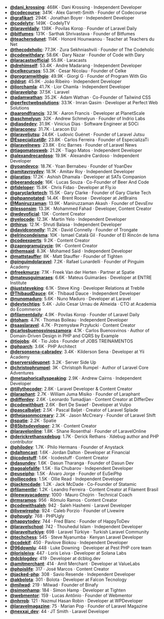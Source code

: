 - **[@dani_krossing](https://www.youtube.com/@dani_krossing)**: 468K ‧ Dani Krossing ‧ Independent Developer
- **[@codecourse](https://www.youtube.com/@codecourse)**: 341K ‧ Alex Garrett-Smith ‧ Founder of Codecourse
- **[@grafikart](https://www.youtube.com/@grafikart)**: 294K ‧ Jonathan Boyer ‧ Independent Developer
- **[@codelytv](https://www.youtube.com/@codelytv)**: 149K ‧ CodelyTV
- **[@laraveldaily](https://www.youtube.com/@laraveldaily)**: 138K ‧ Povilas Korop ‧ Founder of Laravel Daily
- **[@bitfumes](https://www.youtube.com/@bitfumes)**: 131K ‧ Sarthak Shrivastava ‧ Founder of Bitfumes
- **[@teachersdunet](https://www.youtube.com/@teachersdunet)**: 114K ‧ Honoré Hounwanou ‧ Teacher at Teachers du Net
- **[@thecodeholic](https://www.youtube.com/@thecodeholic)**: 77.3K ‧ Zura Sekhniashvili ‧ Founder of The Codeholic
- **[@codewithdary](https://www.youtube.com/@codewithdary)**: 58.6K ‧ Dary Nazar ‧ Founder of Code with Dary
- **[@laracastsofficial](https://www.youtube.com/@laracastsofficial)**: 55.8K ‧ Laracasts
- **[@drehimself](https://www.youtube.com/@drehimself)**: 53.4K ‧ Andre Madarang ‧ Independent Developer
- **[@celkecursos](https://www.youtube.com/@celkecursos)**: 53.3K ‧ Cesar Nicolau ‧ Founder of Celke
- **[@programwithgio](https://www.youtube.com/@programwithgio)**: 49.9K ‧ Giorgi G ‧ Founder of Program With Gio
- **[@jldrpt](https://www.youtube.com/@jldrpt)**: 45.9K ‧ João Ribeiro ‧ Independent Developer
- **[@liorchamla](https://www.youtube.com/@liorchamla)**: 41.7K ‧ Lior Chamla ‧ Independent Developer
- **[@laravelphp](https://www.youtube.com/@laravelphp)**: 37.5K ‧ Laravel
- **[@adamwathan](https://www.youtube.com/@adamwathan)**: 35.2K ‧ Adam Wathan ‧ Co-Founder of Tailwind CSS
- **[@perfectwebsolutions](https://www.youtube.com/@perfectwebsolutions)**: 33.1K ‧ Imran Qasim ‧ Developer at Perfect Web Solutions
- **[@aarondfrancis](https://www.youtube.com/@aarondfrancis)**: 32.1K ‧ Aaron Francis ‧ Developer at PlanetScale
- **[@aschmelyun](https://www.youtube.com/@aschmelyun)**: 32K ‧ Andrew Schmelyun ‧ Founder of Indrio Labs
- **[@diasdedev](https://www.youtube.com/@diasdedev)**: 31.9K ‧ Vinicius Dias ‧ Software Engineer at SOCi
- **[@laraconeu](https://www.youtube.com/@laraconeu)**: 31.7K ‧ Laracon EU
- **[@laraveljutsu](https://www.youtube.com/@laraveljutsu)**: 24.6K ‧ Ludovic Guénet ‧ Founder of Laravel Jutsu
- **[@EspecializatiBr](https://www.youtube.com/@EspecializatiBr)**: 23.8K ‧ Carlos Ferreira ‧ Founder of EspecializaTi
- **[@laravelnews](https://www.youtube.com/@laravelnews)**: 23.8K ‧ Eric Barnes ‧ Founder of Laravel News
- **[@tiagomatosweb](https://www.youtube.com/@tiagomatosweb)**: 21.2K ‧ Tiago Matos ‧ Independent Developer
- **[@alexandrecardoso](https://www.youtube.com/@alexandrecardoso)**: 19.9K ‧ Alexandre Cardoso ‧ Independent Developer
- **[@yoandevco](https://www.youtube.com/@yoandevco)**: 18.7K ‧ Yoan Bernabeu ‧ Founder of YoanDev
- **[@amitavroydev](https://www.youtube.com/@amitavroydev)**: 18.1K ‧ Amitav Roy ‧ Independent Developer
- **[@laratips](https://www.youtube.com/@laratips)**: 17.2K ‧ Ashish Dhamala ‧ Developer at SATs Companion
- **[@beerandcode](https://www.youtube.com/@beerandcode)**: 16K ‧ Lucas Souza ‧ Co-Founder of Beer And Code
- **[@fideloper](https://www.youtube.com/@fideloper)**: 15.8K ‧ Chris Fidao ‧ Developer at Fly.io
- **[@garyclarketech](https://www.youtube.com/@garyclarketech)**: 15.5K ‧ Gary Clarke ‧ Founder of Gary Clarke Tech
- **[@phpannotated](https://www.youtube.com/@phpannotated)**: 14.4K ‧ Brent Roose ‧ Developer at JetBrains
- **[@Maniruzzaman](https://www.youtube.com/@Maniruzzaman)**: 13.9K ‧ Maniruzzaman Akash ‧ Founder of DevsEnv
- **[@lessonsim](https://www.youtube.com/@lessonsim)**: 13.3K ‧ Mohammed Fahad ‧ Developer, Content Creator
- **[@wdevoficial](https://www.youtube.com/@wdevoficial)**: 13K ‧ Content Creator
- **[@yelocode](https://www.youtube.com/@yelocode)**: 12.3K ‧ Martin Yelo ‧ Independent Developer
- **[@thirus](https://www.youtube.com/@thirus)**: 12.1K ‧ Shruti Balasa ‧ Independent Developer
- **[@davidconnelly](https://www.youtube.com/@davidconnelly)**: 11.2K ‧ David Connelly ‧ Founder of Trongate
- **[@elrincondeisma](https://www.youtube.com/@elrincondeisma)**: 10K ‧ Ismael Catalá Gil ‧ Founder of El Rincón de Isma
- **[@codeexperts](https://www.youtube.com/@codeexperts)**: 9.2K ‧ Content Creator
- **[@zaprogramujzycie](https://www.youtube.com/@zaprogramujzycie)**: 9K ‧ Content Creator
- **[@themsaid](https://www.youtube.com/@themsaid)**: 8.3K ‧ Mohamed Said ‧ Independent Developer
- **[@mattstauffer](https://www.youtube.com/@mattstauffer)**: 8K ‧ Matt Stauffer ‧ Founder of Tighten
- **[@pinguimdolaravel](https://www.youtube.com/@pinguimdolaravel)**: 7.2K ‧ Rafael Lunardelli ‧ Founder of Pinguim Academy
- **[@freekmurze](https://www.youtube.com/@freekmurze)**: 7.1K ‧ Freek Van der Herten ‧ Partner at Spatie
- **[@mateusguimaraes](https://www.youtube.com/@mateusguimaraes)**: 6.6K ‧ Mateus Guimarães ‧ Developer at ENTRE Institute
- **[@juststeveking](https://www.youtube.com/@juststeveking)**: 6.1K ‧ Steve King ‧ Developer Relations at Treblle
- **[@ThibaudDauce](https://www.youtube.com/@ThibaudDauce)**: 6K ‧ Thibaud Dauce ‧ Independent Developer
- **[@nunomaduro](https://www.youtube.com/@nunomaduro)**: 5.6K ‧ Nuno Maduro ‧ Developer at Laravel
- **[@devtechtips](https://www.youtube.com/@devtechtips)**: 5.4K ‧ Julio Cesar Urnau de Almeida ‧ CTO at Academia do Ecommerce
- **[@filamentdaily](https://www.youtube.com/@filamentdaily)**: 4.9K ‧ Povilas Korop ‧ Founder of Laravel Daily
- **[@toham](https://www.youtube.com/@toham)**: 4.7K ‧ Thomas Boileau ‧ Independent Developer
- **[@saaslaravel](https://www.youtube.com/@saaslaravel)**: 4.7K ‧ Przemysław Przyłucki ‧ Content Creator
- **[@carlosbuenosvinoszamora](https://www.youtube.com/@carlosbuenosvinoszamora)**: 4.1K ‧ Carlos Buenosvinos ‧ Author of Domain-Driven Design in PHP and CQRS by Example
- **[@tiojobs](https://www.youtube.com/@tiojobs)**: 4K ‧ Tio Jobs ‧ Founder of JOBS TREINAMENTOS
- **[@phparch](https://www.youtube.com/@phparch)**: 3.6K ‧ PHP Architect
- **[@dersonsena-cabradev](https://www.youtube.com/@dersonsena-cabradev)**: 3.4K ‧ Kilderson Sena ‧ Developer at Yii Academy
- **[@serversideupnet](https://www.youtube.com/@serversideupnet)**: 3.2K ‧ Server Side Up
- **[@christophrumpel](https://www.youtube.com/@christophrumpel)**: 3K ‧ Christoph Rumpel ‧ Author of Laravel Core Adventures
- **[@metaphoricallyspeaking](https://www.youtube.com/@metaphoricallyspeaking)**: 2.9K ‧ Andrew Cairns ‧ Independent Developer
- **[@tillythecoder](https://www.youtube.com/@tillythecoder)**: 2.8K ‧ Laravel Developer & Content Creator
- **[@laraphant](https://www.youtube.com/@laraphant)**: 2.7K ‧ William Juma Misiko ‧ Founder of Laraphant
- **[@differdev](https://www.youtube.com/@differdev)**: 2.6K ‧ Leonardo Tumadjian ‧ Content Creator at DifferDev
- **[@codewithburt](https://www.youtube.com/@codewithburt)**: 2.6K ‧ Bert De Swaef ‧ Developer at Vulpo
- **[@pascalbaljet](https://www.youtube.com/@pascalbaljet)**: 2.5K ‧ Pascal Baljet ‧ Creator of Laravel Splade
- **[@thejasonmccreary](https://www.youtube.com/@thejasonmccreary)**: 2.3K ‧ Jason McCreary ‧ Founder of Laravel Shift
- **[@spatie](https://www.youtube.com/@spatie)**: 2.2K ‧ Spatie
- **[@85bitsdeveloper](https://www.youtube.com/@85bitsdeveloper)**: 2.1K ‧ Content Creator
- **[@laravelonline](https://www.youtube.com/@laravelonline)**: 1.8K ‧ Shane Rosenthal ‧ Founder of LaravelOnline
- **[@derickrethansxdebug](https://www.youtube.com/@derickrethansxdebug)**: 1.7K ‧ Derick Rethans ‧ Xdebug author and PHP contributor
- **[@philodev](https://www.youtube.com/@philodev)**: 1.7K ‧ Philo Hermans ‧ Founder of Anystack
- **[@daltoncast](https://www.youtube.com/@daltoncast)**: 1.6K ‧ Jordan Dalton ‧ Developer at Financial
- **[@icodestuff](https://www.youtube.com/@icodestuff)**: 1.6K ‧ Icodestuff ‧ Content Creator
- **[@dasundev](https://www.youtube.com/@dasundev)**: 1.6K ‧ Dasun Tharanga ‧ Founder of Dasun Dev
- **[@agoalofalife](https://www.youtube.com/@agoalofalife)**: 1.5K ‧ Ilia Chubarov ‧ Independent Developer
- **[@euseiphp](https://www.youtube.com/@euseiphp)**: 1.5K ‧ Álvaro Jorge ‧ Founder of EuSeiPhp
- **[@olliecodes](https://www.youtube.com/@olliecodes)**: 1.5K ‧ Ollie Read ‧ Independent Developer
- **[@jackmcdade](https://www.youtube.com/@jackmcdade)**: 1.2K ‧ Jack McDade ‧ Co-Founder of Statamic
- **[@filamentbr](https://www.youtube.com/@filamentbr)**: 1.2K ‧ Leandro Ferreira ‧ Content Creator at Filament Brasil
- **[@leewayacademy](https://www.youtube.com/@leewayacademy)**: 1000 ‧ Mauro Chojrin ‧ Technical Coach
- **[@rmsramos](https://www.youtube.com/@rmsramos)**: 956 ‧ Rômulo Ramos ‧ Content Creator
- **[@codewithsaleh](https://www.youtube.com/@codewithsaleh)**: 942 ‧ Saleh Hashemi ‧ Laravel Developer
- **[@livewirephp](https://www.youtube.com/@livewirephp)**: 924 ‧ Caleb Porzio ‧ Founder of Livewire
- **[@phpugly](https://www.youtube.com/@phpugly)**: 768 ‧ PHPUgly
- **[@happytodev](https://www.youtube.com/@happytodev)**: 744 ‧ Fred Blanc ‧ Founder of HappyToDev
- **[@laravelschool](https://www.youtube.com/@laravelschool)**: 742 ‧ Thouhedul Islam ‧ Independent Developer
- **[@laravelturkiye](https://www.youtube.com/@laravelturkiye)**: 698 ‧ Laravel Türkiye ‧ Turkish Laravel Community
- **[@techchess](https://www.youtube.com/@techchess)**: 545 ‧ Steve Nyanumba ‧ Kenyan Laravel Developer
- **[@codekif](https://www.youtube.com/@codekif)**: 450 ‧ Pavlove Biokou ‧ Independent Developer
- **[@96downlu](https://www.youtube.com/@96downlu)**: 448 ‧ Luke Downing ‧ Developer at Pest PHP core team
- **[@lorisleiva](https://www.youtube.com/@lorisleiva)**: 447 ‧ Loris Leiva ‧ Developer at Solana Labs
- **[@dcblogdev](https://www.youtube.com/@dcblogdev)**: 419 ‧ Developer at dcblog.dev
- **[@amitmerchant](https://www.youtube.com/@amitmerchant)**: 414 ‧ Amit Merchant ‧ Developer at ValueLabs
- **[@phpislife](https://www.youtube.com/@phpislife)**: 317 ‧ José Marcos ‧ Content Creator
- **[@jacked-php](https://www.youtube.com/@jacked-php)**: 308 ‧ Savio Resende ‧ Independent Developer
- **[@akbolota](https://www.youtube.com/@akbolota)**: 301 ‧ Bolota ‧ Developer at Falcon Tecnology
- **[@milwad](https://www.youtube.com/@milwad)**: 219 ‧ Milwad ‧ Founder of Binafy
- **[@simonhamp](https://www.youtube.com/@simonhamp)**: 184 ‧ Simon Hamp ‧ Developer at Tighten
- **[@webmentor](https://www.youtube.com/@webmentor)**: 159 ‧ Lucas Antônio ‧ Founder of Webmentor
- **[@nhrrob](https://www.youtube.com/@nhrrob)**: 121 ‧ Nazmul Hasan Robin ‧ Developer at WPDeveloper
- **[@laravelmagazine](https://www.youtube.com/@laravelmagazine)**: 75 ‧ Marian Pop ‧ Founder of Laravel Magazine
- **[@nexxai_dev](https://www.youtube.com/@nexxai_dev)**: 44 ‧ JT Smith ‧ Laravel Developer
